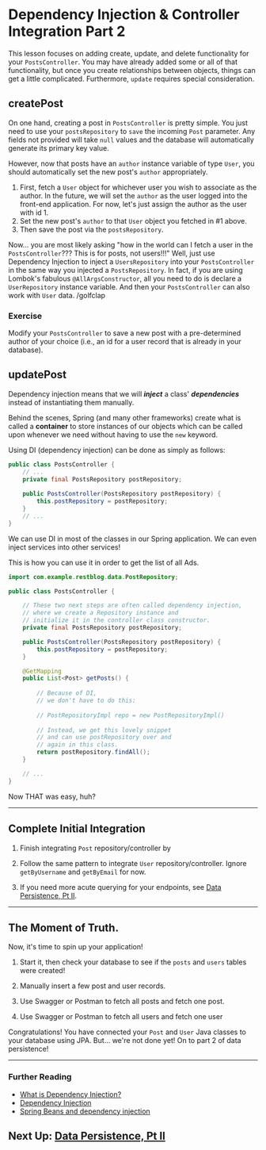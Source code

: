 
# Dependency Injection & Controller Integration Part 2

This lesson focuses on adding create, update, and delete functionality for your `PostsController`. You may have already added some or all of that functionality, but once you create relationships between objects, things can get a little complicated. Furthermore, `update` requires special consideration.

## createPost

On one hand, creating a post in `PostsController` is pretty simple. You just need to use your `postsRepository` to `save` the incoming `Post` parameter. Any fields not provided will take `null` values and the database will automatically generate its primary key value.

However, now that posts have an `author` instance variable of type `User`, you should automatically set the new post's `author` appropriately. 
1. First, fetch a `User` object for whichever user you wish to associate as the author. In the future, we will set the `author` as the user logged into the front-end application. For now, let's just assign the author as the user with id 1.
2. Set the new post's `author` to that `User` object you fetched in #1 above.
3. Then save the post via the `postsRepository`.

Now... you are most likely asking "how in the world can I fetch a user in the `PostsController`??? This is for posts, not users!!!" 
Well, just use Dependency Injection to inject a `UsersRepository` into your `PostsController` in the same way you injected a `PostsRepository`. In fact, if you are using Lombok's fabulous `@AllArgsConstructor`, all you need to do is declare a `UserRepository` instance variable. And then your `PostsController` can also work with `User` data. /golfclap

### Exercise

Modify your `PostsController` to save a new post with a pre-determined author of your choice (i.e., an id for a user record that is already in your database).

## updatePost



Dependency injection means that we will ***inject*** a class' ***dependencies*** instead of instantiating them manually.

Behind the scenes, Spring (and many other frameworks) create what is called a **container** to store instances of our objects which can be called upon whenever we need without having to use the `new` keyword.

Using DI (dependency injection) can be done as simply as follows:

```java
public class PostsController {
    // ...
    private final PostsRepository postRepository;
    
    public PostsController(PostsRepository postRepository) {
        this.postRepository = postRepository;
    }
    // ...
}
```

We can use DI in most of the classes in our Spring
application. We can even inject services into other services! 

This is how you can use it in order to get the list of all Ads.

```java
import com.example.restblog.data.PostRepository;

public class PostsController {

    // These two next steps are often called dependency injection, 
    // where we create a Repository instance and 
    // initialize it in the controller class constructor.
    private final PostsRepository postRepository;

    public PostsController(PostsRepository postRepository) {
        this.postRepository = postRepository;
    }

    @GetMapping
    public List<Post> getPosts() {
        
        // Because of DI, 
        // we don't have to do this:
       
        // PostRepositoryImpl repo = new PostRepositoryImpl()
        
        // Instead, we get this lovely snippet 
        // and can use postRepository over and 
        // again in this class.
        return postRepository.findAll();
    }

    // ...
}
```
Now THAT was easy, huh? 

---
## Complete Initial Integration

1. Finish integrating `Post` repository/controller by 


2. Follow the same pattern to integrate `User` repository/controller. Ignore `getByUsername` and `getByEmail` for now.


3. If you need more acute querying for your endpoints, see [Data Persistence, Pt II](14-data-persistence-iii.md).

---
## The Moment of Truth.

Now, it's time to spin up your application! 

1. Start it, then check your database to see if the `posts` and `users` tables were created!

2. Manually insert a few post and user records.

3. Use Swagger or Postman to fetch all posts and fetch one post.

4. Use Swagger or Postman to fetch all users and fetch one user
        
Congratulations! You have connected your `Post` and `User` Java classes to your database using JPA. But... we're not done yet! On to part 2 of data persistence!



---
### Further Reading
- [What is Dependency Injection?](http://stackoverflow.com/questions/130794/what-is-dependency-injection)
- [Dependency Injection](https://en.wikipedia.org/wiki/Dependency_injection)
- [Spring Beans and dependency injection](https://docs.spring.io/spring-boot/docs/current/reference/html/using-boot-spring-beans-and-dependency-injection.html)

## Next Up: [Data Persistence, Pt II](13-data-persistence-ii.md)
